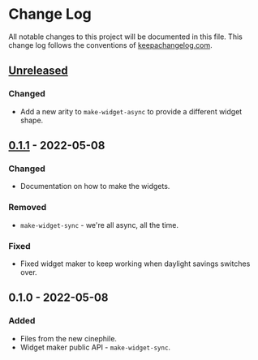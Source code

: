 # Change Log
All notable changes to this project will be documented in this file. This change log follows the conventions of [keepachangelog.com](http://keepachangelog.com/).

## [Unreleased]
### Changed
- Add a new arity to `make-widget-async` to provide a different widget shape.

## [0.1.1] - 2022-05-08
### Changed
- Documentation on how to make the widgets.

### Removed
- `make-widget-sync` - we're all async, all the time.

### Fixed
- Fixed widget maker to keep working when daylight savings switches over.

## 0.1.0 - 2022-05-08
### Added
- Files from the new cinephile.
- Widget maker public API - `make-widget-sync`.

[Unreleased]: https://github.com/your-name/cinephile/compare/0.1.1...HEAD
[0.1.1]: https://github.com/your-name/cinephile/compare/0.1.0...0.1.1

